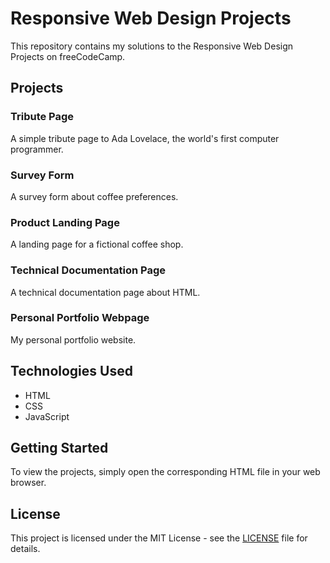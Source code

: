 # Responsive Web Design Projects

This repository contains my solutions to the Responsive Web Design Projects on freeCodeCamp.

## Projects

### Tribute Page

A simple tribute page to Ada Lovelace, the world's first computer programmer.

### Survey Form

A survey form about coffee preferences.

### Product Landing Page

A landing page for a fictional coffee shop.

### Technical Documentation Page

A technical documentation page about HTML.

### Personal Portfolio Webpage

My personal portfolio website.

## Technologies Used

- HTML
- CSS
- JavaScript

## Getting Started

To view the projects, simply open the corresponding HTML file in your web browser.

## License

This project is licensed under the MIT License - see the [LICENSE](LICENSE) file for details.
